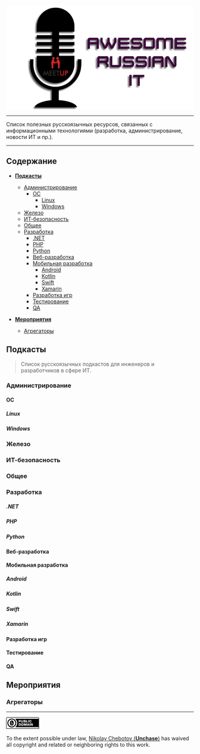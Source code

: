 #
[![Awesome Russian IT Logo](img/arit-logo.png)](https://github.com/unchase/awesome-russian-it)

---

Список полезных русскоязычных ресурсов, связанных с информационными технологиями (разработка, администрирование, новости ИТ и пр.).

---

## Содержание

* **[Подкасты](#подкасты)**
  * [Администрирование](#администрирование)
    * [ОС](#ос)
      * [Linux](#linux)
      * [Windows](#windows)
  * [Железо](#железо)
  * [ИТ-безопасность](#ит-безопасность)
  * [Общее](#общее)
  * [Разработка](#разработка)
      * [.NET](#net)
      * [PHP](#php)
      * [Python](#python)
    * [Веб-разработка](#веб-разработка)
    * [Мобильная разработка](#мобильная-разработка)
      * [Android](#android)
      * [Kotlin](#kotlin)
      * [Swift](#swift)
      * [Xamarin](#xamarin)
    * [Разработка игр](#разработка-игр)
    * [Тестирование](#тестирование)
    * [QA](#qa)
  
* **[Мероприятия](#мероприятия)**
  * [Агрегаторы](#агрегаторы)

## Подкасты

> Список русскоязычных подкастов для инженеров и разработчиков в сфере ИТ.

### Администрирование

#### ОС

##### Linux

##### Windows

### Железо

### ИТ-безопасность

### Общее

### Разработка

##### .NET



##### PHP

##### Python

#### Веб-разработка

#### Мобильная разработка

##### Android

##### Kotlin

##### Swift

##### Xamarin

#### Разработка игр

#### Тестирование

#### QA

## Мероприятия

### Агрегаторы




----------

[![CC0 Logo](img/cc0.png)](https://creativecommons.org/publicdomain/zero/1.0/)

To the extent possible under law, [Nikolay Chebotov (**Unchase**)](https://github.com/unchase) has waived all copyright and related or neighboring rights to this work.
